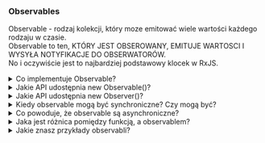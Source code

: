 ### Observables

Observable - rodzaj kolekcji, który moze emitować wiele wartości każdego rodzaju w czasie.<br> Observable to ten, KTÓRY JEST OBSEROWANY, EMITUJE WARTOSCI I WYSYŁA NOTYFIKACJE DO OBSERWATORÓW.<br> No i oczywiście jest to najbardziej podstawowy klocek w RxJS.


<details>
  <summary>Co implementuje Observable?</summary>
  export class Observable<T> implements Subscribable<T> {...}
</details>

<details>
  <summary>Jakie API udostępnia  new Observable()?</summary>
  1. pipe()<br>
  2. subscribe()<br>
  3. forEach()<br>
  <img width="487" alt="image" src="https://user-images.githubusercontent.com/47832176/210905295-24169c4d-83ca-4360-a8c9-683a3b65653c.png">

  4. toPromise() - zostaje usunięte - używać firstValueFrom lub lastValueFrom.
</details>
  
  <details>
  <summary>Jakie API udostępnia new Observer()?</summary>
  Nie ma czegoś takiego mordo.
</details>
  

<details>
<summary>Kiedy observable mogą być synchroniczne? Czy mogą być?</summary>
Observable mogą być synchroniczne i asynchroniczne. Synchronicznych observabli się raczej nie używa (ja nie widzę przypadku) ale można takie stworzyć. Pisząc w RxJs skupiamy się częściej albo tylko na asynchronicznych przxypadkach.

Demo: https://stackblitz.com/edit/rxjs-m1yw5b?devtoolsheight=60&file=index.ts 
  
</details>










<details>
<summary>Co powoduje, że observable są asynchroniczne?</summary>
Observable z natury są asynchroniczne i mogą emitować wiele wartości w czasie. Kiedy subskrybujesz się do observabla, wartość nie musi od razu się wyemitować. Natomiast observable wyśle wartość do observera/subscribera w przyszlości np. z jakimś opóźnieniem. W odróżnieniu od promisa, który przesyła tylko jedną wartość i następnie się kończy. 
  
  
  <br><br>
  
  Asynchroniczność pozwala działać w scenariuszu gdzie wartosć nie jest znana "od razu" np. przy requestach http lub nasłuchiwania eventu np. inputu użytkownika.
  
</details>

<details>
<summary>Jaka jest różnica pomiędzy funkcją, a observablem?</summary>
  Observable mogą 'zwrócic' (return) wiele rożnych wartości w czasie, funkcje tego nie mogą. <br>
  https://user-images.githubusercontent.com/47832176/210897847-115f39b2-b822-4ad7-ab1b-2cad8986c81a.png <br>
  https://user-images.githubusercontent.com/47832176/210897886-d96e503b-7bcd-438c-b6ff-1b12df66fbe7.png <br>
</details>





<details>
<summary>Jakie znasz przykłady observabli?</summary>
  <img width="665" alt="image" src="https://user-images.githubusercontent.com/47832176/210899816-01fca7b2-bf37-4262-9ed9-f42974d094d1.png">
  <img width="673" alt="image" src="https://user-images.githubusercontent.com/47832176/210899777-c70adf0f-4cf3-45e4-bda3-32a7bb67488f.png">
  <img width="669" alt="image" src="https://user-images.githubusercontent.com/47832176/210899829-a0073b48-cc00-466c-bfa4-e24b74e947b7.png">
  <img width="703" alt="image" src="https://user-images.githubusercontent.com/47832176/210899853-41ae9bf4-735d-4a2b-9f99-9ddce9030b88.png"> <br>
  <br>
  
  To są przykłady jak można stworzyć observabla, jest ich o wiele więcej :) 

</details>


